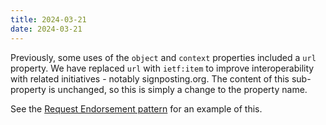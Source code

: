 ```yaml
---
title: 2024-03-21
date: 2024-03-21
---
```


Previously, some uses of the `object` and `context` properties included a `url` property. We have replaced `url` with `ietf:item` to improve interoperability with related initiatives - notably signposting.org. The content of this sub-property is unchanged, so this is simply a change to the property name.

See the [Request Endorsement pattern](/specification/patterns/request-endorsement/) for an example of this.

